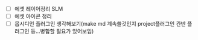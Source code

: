 - [ ] 에셋 레이어정리 SLM
- [ ] 에셋 아이콘 정리
- [ ] 옵시디언 플러그인 생각해보기(make md 계속쓸것인지 project플러그인 칸반 플러그인 등...병합할 필요가 있어보임)
